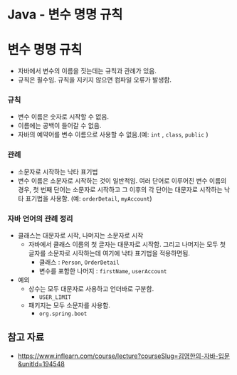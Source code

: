 # Java - 변수 명명 규칙

# 변수 명명 규칙

- 자바에서 변수의 이름을 짓는데는 규칙과 관례가 있음.
- 규칙은 필수임. 규칙을 지키지 않으면 컴파일 오류가 발생함.

### 규칙

- 변수 이름은 숫자로 시작할 수 없음.
- 이름에는 공백이 들어갈 수 없음.
- 자바의 예약어를 변수 이름으로 사용할 수 없음.(예: `int` , `class`, `public` )

### 관례

- 소문자로 시작하는 낙타 표기법
- 변수 이름은 소문자로 시작하는 것이 일반적임. 여러 단어로 이루어진 변수 이름의 경우, 첫 번째 단어는 소문자로 시작하고 그 이후의 각 단어는 대문자로 시작하는 낙타 표기법을 사용함. (예: `orderDetail`, `myAccount`)

### 자바 언어의 관례 정리

- 클래스는 대문자로 시작, 나머지는 소문자로 시작
  - 자바에서 클래스 이름의 첫 글자는 대문자로 시작함. 그리고 나머지는 모두 첫 글자를 소문자로 시작하는데 여기에 낙타 표기법을 적용하면됨.
    - 클래스 : `Person`, `OrderDetail`
    - 변수를 포함한 나머지 : `firstName`, `userAccount`
- 예외
  - 상수는 모두 대문자로 사용하고 언더바로 구분함.
    - `USER_LIMIT`
  - 패키지는 모두 소문자를 사용함.
    - `org.spring.boot`

## 참고 자료

- https://www.inflearn.com/course/lecture?courseSlug=김영한의-자바-입문&unitId=194548